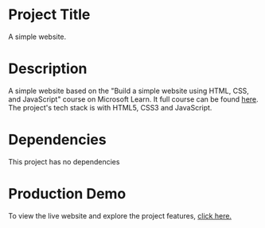 # Project Title

A simple website.

# Description

A simple website based on the "Build a simple website using HTML, CSS, and JavaScript" course on Microsoft Learn. It full course can be found [here](https://docs.microsoft.com/en-us/learn/modules/build-simple-website/). The project's tech stack is with HTML5, CSS3 and JavaScript. 

# Dependencies

This project has no dependencies

# Production Demo

To view the live website and explore the project features, [click here.](https://ceofvo.github.io/simple-website/)
